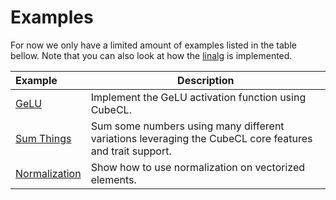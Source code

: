 # Examples

For now we only have a limited amount of examples listed in the table bellow. Note that you can also
look at how the [linalg](https://github.com/tracel-ai/cubecl/tree/main/crates/cubecl-linalg) is
implemented.

| Example                                                                               | Description                                                                                             |
| :------------------------------------------------------------------------------------ | ------------------------------------------------------------------------------------------------------- |
| [GeLU](https://github.com/tracel-ai/cubecl/tree/main/examples/gelu)                   | Implement the GeLU activation function using CubeCL.                                                    |
| [Sum Things](https://github.com/tracel-ai/cubecl/tree/main/examples/sum_things)       | Sum some numbers using many different variations leveraging the CubeCL core features and trait support. |
| [Normalization](https://github.com/tracel-ai/cubecl/tree/main/examples/normalization) | Show how to use normalization on vectorized elements.                                                   |
